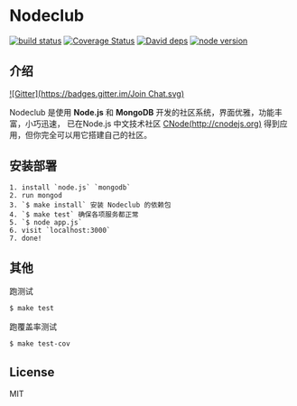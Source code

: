 Nodeclub
=

[![build status][travis-image]][travis-url]
[![Coverage Status](https://img.shields.io/coveralls/cnodejs/nodeclub.svg?style=flat-square)](https://coveralls.io/r/cnodejs/nodeclub?branch=master)
[![David deps][david-image]][david-url]
[![node version][node-image]][node-url]

[travis-image]: https://img.shields.io/travis/cnodejs/nodeclub.svg?style=flat-square
[travis-url]: https://travis-ci.org/cnodejs/nodeclub
[david-image]: https://img.shields.io/david/cnodejs/nodeclub.svg?style=flat-square
[david-url]: https://david-dm.org/cnodejs/nodeclub
[node-image]: https://img.shields.io/badge/node.js-%3E=_0.10-green.svg?style=flat-square
[node-url]: http://nodejs.org/download/

## 介绍
[![Gitter](https://badges.gitter.im/Join Chat.svg)](https://gitter.im/cnodejs/nodeclub?utm_source=badge&utm_medium=badge&utm_campaign=pr-badge&utm_content=badge)

Nodeclub 是使用 **Node.js** 和 **MongoDB** 开发的社区系统，界面优雅，功能丰富，小巧迅速，
已在Node.js 中文技术社区 [CNode(http://cnodejs.org)](http://cnodejs.org) 得到应用，但你完全可以用它搭建自己的社区。

## 安装部署

```
1. install `node.js` `mongodb`
2. run mongod
3. `$ make install` 安装 Nodeclub 的依赖包
4. `$ make test` 确保各项服务都正常
5. `$ node app.js`
6. visit `localhost:3000`
7. done!
```

## 其他

跑测试

```bash
$ make test
```

跑覆盖率测试

```bash
$ make test-cov
```

## License

MIT
